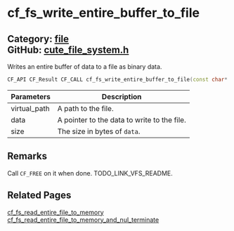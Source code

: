 [](../header.md ':include')

# cf_fs_write_entire_buffer_to_file

Category: [file](/api_reference?id=file)  
GitHub: [cute_file_system.h](https://github.com/RandyGaul/cute_framework/blob/master/include/cute_file_system.h)  
---

Writes an entire buffer of data to a file as binary data.

```cpp
CF_API CF_Result CF_CALL cf_fs_write_entire_buffer_to_file(const char* virtual_path, const void* data, size_t size);
```

Parameters | Description
--- | ---
virtual_path | A path to the file.
data | A pointer to the data to write to the file.
size | The size in bytes of `data`.

## Remarks

Call `CF_FREE` on it when done. TODO_LINK_VFS_README.

## Related Pages

[cf_fs_read_entire_file_to_memory](/file/cf_fs_read_entire_file_to_memory.md)  
[cf_fs_read_entire_file_to_memory_and_nul_terminate](/file/cf_fs_read_entire_file_to_memory_and_nul_terminate.md)  
